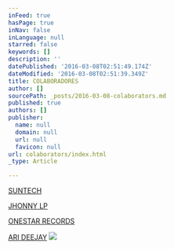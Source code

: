 ```yaml
---
inFeed: true
hasPage: true
inNav: false
inLanguage: null
starred: false
keywords: []
description: ''
datePublished: '2016-03-08T02:51:49.174Z'
dateModified: '2016-03-08T02:51:39.349Z'
title: COLABORADORES
author: []
sourcePath: _posts/2016-03-08-colaborators.md
published: true
authors: []
publisher:
  name: null
  domain: null
  url: null
  favicon: null
url: colaborators/index.html
_type: Article

---
```

[SUNTECH][0]

[JHONNY LP][1]

[ONESTAR RECORDS][2]

[ARI DEEJAY][3]
![](https://the-grid-user-content.s3-us-west-2.amazonaws.com/bcb2a9d2-360f-46f8-aa16-64a51e331e2f.jpg)

[0]: https://www.facebook.com/suntechdj/
[1]: https://www.facebook.com/jhonnylpofficial/
[2]: https://www.facebook.com/onestarrecordstv/
[3]: https://www.facebook.com/arideejay?fref=ts